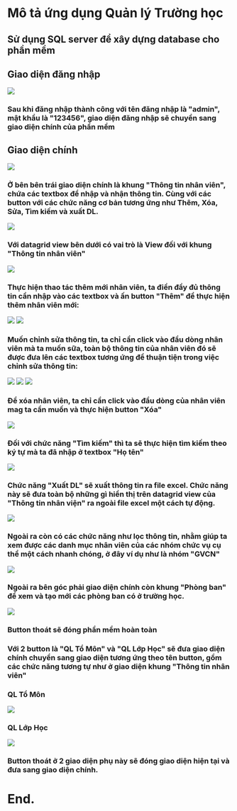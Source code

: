 # Mô tả ứng dụng Quản lý Trường học
## Sử dụng SQL server để xây dựng database cho phần mềm

## Giao diện đăng nhập
![](pic/login.png)
### Sau khi đăng nhập thành công với tên đăng nhập là "admin", mật khẩu là "123456", giao diện đăng nhập sẽ chuyển sang giao diện chính của phần mềm

## Giao diện chính
![](pic/main.png)
### Ở bên bên trái giao diện chính là khung "Thông tin nhân viên", chứa các textbox để nhập và nhận thông tin. Cùng với các button với các chức năng cơ bản tương ứng như Thêm, Xóa, Sửa, Tìm kiếm và xuất DL.
![](pic/main_1.png)
### Với datagrid view bên dưới có vai trò là View đối với khung "Thông tin nhân viên"
![](pic/main_2.png)
### Thực hiện thao tác thêm mới nhân viên, ta điền đầy đủ thông tin cần nhập vào các textbox và ấn button "Thêm" để thực hiện thêm nhân viên mới:
![](pic/add_1.png)
![](pic/add_2.png)
### Muốn chỉnh sửa thông tin, ta chỉ cần click vào đầu dòng nhân viên mà ta muốn sữa, toàn bộ thông tin của nhân viên đó sẽ được đưa lên các textbox tương ứng để thuận tiện trong việc chỉnh sửa thông tin:
![](pic/upload_1.png)
![](pic/upload_2.png)
![](pic/upload_3.png)
### Để xóa nhân viên, ta chỉ cần click vào đầu dòng của nhân viên mag ta cần muốn và thực hiện button "Xóa"
![](pic/xoa.png)
### Đối với chức năng "Tìm kiếm" thì ta sẽ thực hiện tìm kiếm theo ký tự mà ta đã nhập ở textbox "Họ tên"
![](pic/timkiem.png)
### Chức năng "Xuất DL" sẽ xuất thông tin ra file excel. Chức năng này sẽ đưa toàn bộ những gì hiển thị trên datagrid view của "Thông tin nhân viện" ra ngoài file excel một cách tự động.
![](pic/excel.png)
### Ngoài ra còn có các chức năng như lọc thông tin, nhằm giúp ta xem được các danh mục nhân viên của các nhóm chức vụ cụ thể một cách nhanh chóng, ở đây ví dụ như là nhóm "GVCN"
![](pic/GVCN.png)
### Ngoài ra bên góc phải giao diện chính còn khung "Phòng ban" để xem và tạo mới các phòng ban có ở trường học.
![](pic/phongban.png)
### Button thoát sẽ đóng phần mềm hoàn toàn
### Với 2 button là "QL Tổ Môn" và "QL Lớp Học" sẽ đưa giao diện chính chuyển sang giao diện tương ứng theo tên button, gồm các chức năng tương tự như ở giao diện khung "Thông tin nhân viên"
### QL Tổ Môn
![](pic/tomon.png)
### QL Lớp Học
![](pic/lophoc.png)
### Button thoát ở 2 giao diện phụ này sẽ đóng giao diện hiện tại và đưa sang giao diện chính.
# End.